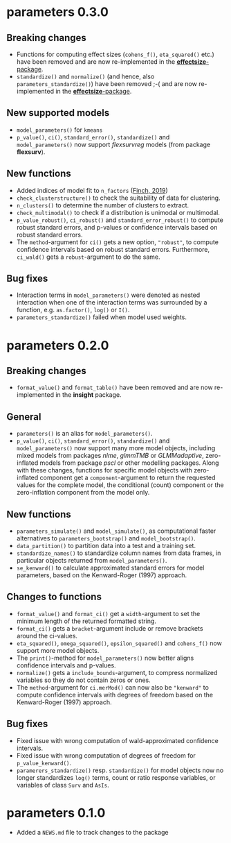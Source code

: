 # parameters 0.3.0

## Breaking changes

- Functions for computing effect sizes (`cohens_f()`, `eta_squared()` etc.) have been removed and are now re-implemented in the [**effectsize**-package](https://github.com/easystats/effectsize).
- `standardize()` and `normalize()` (and hence, also `parameters_standardize()`) have been removed ;-( and are now re-implemented in the [**effectsize**-package](https://github.com/easystats/effectsize).

## New supported models

- `model_parameters()` for `kmeans`
- `p_value()`, `ci()`, `standard_error()`, `standardize()` and `model_parameters()` now support *flexsurvreg* models (from package **flexsurv**).

## New functions

- Added indices of model fit to `n_factors` ([Finch, 2019](https://doi.org/10.1177/0013164419865769))
- `check_clusterstructure()` to check the suitability of data for clustering.
- `n_clusters()` to determine the number of clusters to extract.
- `check_multimodal()` to check if a distribution is unimodal or multimodal.
- `p_value_robust()`, `ci_robust()` and `standard_error_robust()` to compute robust standard errors, and p-values or confidence intervals based on robust standard errors.
- The `method`-argument for `ci()` gets a new option, `"robust"`, to compute confidence intervals based on robust standard errors. Furthermore, `ci_wald()` gets a `robust`-argument to do the same.

## Bug fixes

- Interaction terms in `model_parameters()` were denoted as nested interaction when one of the interaction terms was surrounded by a function, e.g. `as.factor()`, `log()` or `I()`.
- `parameters_standardize()` failed when model used weights.

# parameters 0.2.0

## Breaking changes

- `format_value()` and `format_table()` have been removed and are now re-implemented in the **insight** package.

## General

- `parameters()` is an alias for `model_parameters()`.
- `p_value()`, `ci()`, `standard_error()`, `standardize()` and `model_parameters()` now support many more model objects, including mixed models from packages *nlme*, *glmmTMB* or *GLMMadaptive*, zero-inflated models from package *pscl* or other modelling packages. Along with these changes, functions for specific model objects with zero-inflated component get a `component`-argument to return the requested values for the complete model, the conditional (count) component or the zero-inflation component from the model only.

## New functions

- `parameters_simulate()` and `model_simulate()`, as computational faster alternatives to `parameters_bootstrap()` and `model_bootstrap()`.
- `data_partition()` to partition data into a test and a training set.
- `standardize_names()` to standardize column names from data frames, in particular objects returned from `model_parameters()`.
- `se_kenward()` to calculate approximated standard errors for model parameters, based on the Kenward-Roger (1997) approach.

## Changes to functions

- `format_value()` and `format_ci()` get a `width`-argument to set the minimum length of the returned formatted string.
- `format_ci()` gets a `bracket`-argument include or remove brackets around the ci-values.
- `eta_squared()`, `omega_squared()`, `epsilon_squared()` and `cohens_f()` now support more model objects.
- The `print()`-method for `model_parameters()` now better aligns confidence intervals and p-values.
- `normalize()` gets a `include_bounds`-argument, to compress normalized variables so they do not contain zeros or ones.
- The `method`-argument for `ci.merMod()` can now also be `"kenward"` to compute confidence intervals with degrees of freedom based on the Kenward-Roger (1997) approach.

## Bug fixes

- Fixed issue with wrong computation of wald-approximated confidence intervals.
- Fixed issue with wrong computation of degrees of freedom for `p_value_kenward()`.
- `paramerers_standardize()` resp. `standardize()` for model objects now no longer standardizes `log()` terms, count or ratio response variables, or variables of class `Surv` and `AsIs`.

# parameters 0.1.0

- Added a `NEWS.md` file to track changes to the package
